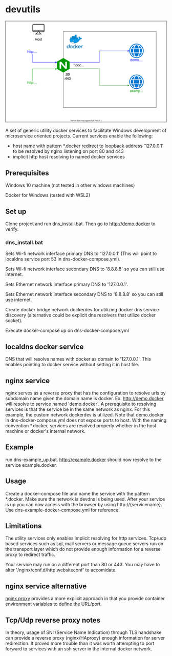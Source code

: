 ﻿# devutils

![dns](https://github.com/adiamante/devutils/blob/main/images/dns.svg)

A set of generic utility docker services to facilitate Windows development of microservice oriented projects. Current services enable the following:

- host name with pattern *.docker redirect to loopback address '127.0.0.1' to be resolved by nginx listening on port 80 and 443
- implicit http host resolving to named docker services

## Prerequisites

Windows 10 machine (not tested in other windows machines)

Docker for Windows (tested with WSL2)

## Set up

Clone project and run dns_install.bat. Then go to http://demo.docker to verify.

### dns_install.bat

Sets Wi-fi network interface primary DNS to '127.0.0.1' (This will point to localdns service port 53 in dns-docker-compose.yml).

Sets Wi-fi network interface secondary DNS to '8.8.8.8' so you can still use internet.

Sets Ethernet network interface primary DNS to '127.0.0.1'.

Sets Ethernet network interface secondary DNS to '8.8.8.8' so you can still use internet.

Create docker bridge network dockerdev for utilizing docker dns service discovery (alternative could be explicit dns resolvers that utilize docker socket).

Execute docker-compose up on dns-docker-compose.yml

## localdns docker service

DNS that will resolve names with docker as domain to '127.0.0.1'. This enables pointing to docker service without setting it in host file.

## nginx service

nginx serves as a reverse proxy that has the configuration to resolve urls by subdomain name given the domain name is docker. Ex. http://demo.docker will resolve to service named 'demo.docker'. A prerequisite to resolving services is that the service be in the same network as nginx. For this example, the custom network dockerdev is utilized. Note that demo.docker in dns-docker-compose.yml does not expose ports to host. With the naming convention *.docker, services are resolved properly whether in the host machine or docker's internal network.

## Example

run dns-example_up.bat. http://example.docker should now resolve to the service example.docker.

## Usage

Create a docker-compose file and name the service with the pattern *.docker. Make sure the network is devdns is being used. After your service is up you can now access with the browser by using http://{servicename}. Use dns-example-docker-compose.yml for reference.

## Limitations

The utility services only enables implicit resolving for http services. Tcp/udp based services such as sql, mail servers or message queue servers run on the transport layer which do not provide enough information for a reverse proxy to redirect traffic.

Your service may run on a different port than 80 or 443. You may have to alter '/nginx/conf.d/http.websiteconf' to accomidate.

## nginx service alternative

[nginx proxy](https://index.docker.io/u/jwilder/nginx-proxy/) provides a more explicit approach in that you provide container environment variables to define the URL/port.

## Tcp/Udp reverse proxy notes

In theory, usage of SNI (Service Name Indication) through TLS handshake can provide a reverse proxy (nginx/HAproxy) enough information for server redirection. It proved more trouble than it was worth attempting to port forward to services with an ssh server in the internal docker network.
